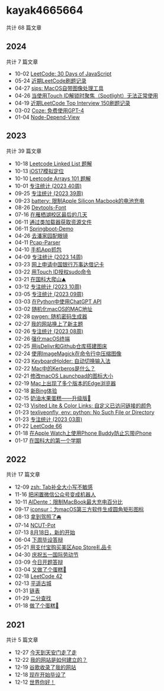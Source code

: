 # kayak4665664

共计 68 篇文章

## 2024

共计 7 篇文章

- 10-02 [LeetCode: 30 Days of JavaScript](https://www.kayak4665664.com/zh-cn/leetcode-30-days-of-javascript/ "2024-10-02 22:28:28")
- 05-24 [近期LeetCode刷题记录](https://www.kayak4665664.com/zh-cn/recent-leetcode-problem-solving-record/ "2024-05-24 11:18:29")
- 04-27 [sips: MacOS自带图像处理工具](https://www.kayak4665664.com/zh-cn/sips-tool-in-macos/ "2024-04-27 14:21:29")
- 04-26 [当使用Touch ID解锁时聚焦（Spotlight）无法正常使用](https://www.kayak4665664.com/zh-cn/spotlight-not-working-properly-with-touch-id-unlock-on-macos/ "2024-04-26 11:52:05")
- 04-19 [近期LeetCode Top Interview 150刷题记录](https://www.kayak4665664.com/zh-cn/recent-leetcode-top-interview-150-problem-solving-record/ "2024-04-19 11:29:31")
- 03-02 [Coze: 免费使用GPT-4](https://www.kayak4665664.com/zh-cn/coze-free-access-to-gpt-4/ "2024-03-02 22:20:31")
- 01-04 [Node-Depend-View](https://www.kayak4665664.com/zh-cn/node-depend-view/ "2024-01-04 21:51:25")

## 2023

共计 39 篇文章

- 10-18 [Leetcode Linked List 题解](https://www.kayak4665664.com/zh-cn/leetcode-linked-list-solutions/ "2023-10-18 13:34:37")
- 10-13 [iOS17模拟定位](https://www.kayak4665664.com/zh-cn/simulate-locations-for-ios17/ "2023-10-13 13:06:04")
- 10-10 [Leetcode Arrays 101 题解](https://www.kayak4665664.com/zh-cn/leetcode-arrays-101-solutions/ "2023-10-10 15:21:51")
- 10-01 [专注统计 (2023 40周)](https://www.kayak4665664.com/zh-cn/focus-statistics-40-2023/ "2023-10-01 23:07:09")
- 09-25 [专注统计 (2023 39周)](https://www.kayak4665664.com/zh-cn/focus-statistics-39-2023/ "2023-09-25 12:31:59")
- 09-23 [battery: 限制Apple Silicon Macbook的电池充电](https://www.kayak4665664.com/zh-cn/battery-battery-charge-limiter-for-apple-silicon-macbook-devices/ "2023-09-23 17:19:34")
- 08-26 [Devtools-Font](https://www.kayak4665664.com/zh-cn/devtools-font/ "2023-08-26 16:56:01")
- 07-16 [在雁栖湖校区最后的几天](https://www.kayak4665664.com/zh-cn/last-days-at-yanqi-lake-campus/ "2023-07-16 11:11:14")
- 06-11 [通过类加载器获取资源文件](https://www.kayak4665664.com/zh-cn/get-resource-files-through-classloader/ "2023-06-11 18:30:40")
- 06-11 [Springboot-Demo](https://www.kayak4665664.com/zh-cn/springboot-demo/ "2023-06-11 16:55:17")
- 04-26 [去潘家园配眼镜](https://www.kayak4665664.com/zh-cn/go-to-panjiayuan-to-get-glasses/ "2023-04-26 15:14:46")
- 04-11 [Pcap-Parser](https://www.kayak4665664.com/zh-cn/pcap-parser/ "2023-04-11 12:59:07")
- 04-10 [手机App抓包](https://www.kayak4665664.com/zh-cn/capture-packets-for-mobile-apps/ "2023-04-10 20:11:09")
- 04-09 [专注统计 (2023 14周)](https://www.kayak4665664.com/zh-cn/focus-statistics-14-2023/ "2023-04-09 22:23:25")
- 03-23 [网上申请中国银行万事达借记卡](https://www.kayak4665664.com/zh-cn/apply-for-bank-of-china-mastercard-debit-card-online/ "2023-03-23 13:06:24")
- 03-22 [用Touch ID授权sudo命令](https://www.kayak4665664.com/zh-cn/authorize-sudo-commands-with-touch-id/ "2023-03-22 12:29:48")
- 03-21 [在国科大爬山⛰️](https://www.kayak4665664.com/zh-cn/mountain-climbing-at-ucas/ "2023-03-21 22:16:27")
- 03-12 [专注统计 (2023 10周)](https://www.kayak4665664.com/zh-cn/focus-statistics-10-2023/ "2023-03-12 23:02:01")
- 03-05 [专注统计 (2023 09周)](https://www.kayak4665664.com/zh-cn/focus-statistics-09-2023/ "2023-03-05 22:58:35")
- 03-03 [在Python中使用ChatGPT API](https://www.kayak4665664.com/zh-cn/using-the-chatgpt-api-in-python/ "2023-03-03 22:58:08")
- 03-02 [随机化macOS的MAC地址](https://www.kayak4665664.com/zh-cn/randomize-mac-address-for-macos/ "2023-03-02 12:03:51")
- 02-28 [pwgen: 随机密码生成器](https://www.kayak4665664.com/zh-cn/pwgen-random-password-generator/ "2023-02-28 15:25:17")
- 02-27 [我的网站换上了新主题](https://www.kayak4665664.com/zh-cn/my-website-has-a-new-theme/ "2023-02-27 19:08:08")
- 02-26 [专注统计 (2023 08周)](https://www.kayak4665664.com/zh-cn/focus-statistics-08-2023/ "2023-02-26 23:06:13")
- 02-26 [强化macOS终端](https://www.kayak4665664.com/zh-cn/strengthen-macos-terminal/ "2023-02-26 15:34:00")
- 02-25 [用jsDelivr和Github仓库搭建图床](https://www.kayak4665664.com/zh-cn/build-a-image-hosting-service-with-jsdelivr-and-github-repository/ "2023-02-25 14:44:30")
- 02-24 [使用ImageMagick在命令行中压缩图像](https://www.kayak4665664.com/zh-cn/use-imagemagick-to-compress-the-image-in-the-command-line/ "2023-02-24 09:33:36")
- 02-23 [KeyboardHolder: 自动切换输入法](https://www.kayak4665664.com/zh-cn/keyboardholder-automatically-switch-input-methods/ "2023-02-23 22:31:25")
- 02-22 [Mac中的Kerberos是什么？](https://www.kayak4665664.com/zh-cn/what-is-kerberos-in-mac/ "2023-02-22 08:56:02")
- 02-21 [修改macOS Launchpad的图标大小](https://www.kayak4665664.com/zh-cn/modify-the-icons-size-in-macos-launchpad/ "2023-02-21 12:23:13")
- 02-19 [Mac上出现了多个版本的Edge浏览器](https://www.kayak4665664.com/zh-cn/multiple-versions-of-edge-browser-appear-on-mac/ "2023-02-19 22:18:50")
- 02-18 [新Bing体验](https://www.kayak4665664.com/zh-cn/you-re-in-welcome-to-the-new-bing/ "2023-02-18 10:41:04")
- 02-15 [奶油水果蛋糕——升级版🍰](https://www.kayak4665664.com/zh-cn/creamy-fruit-cake-an-upgraded-version/ "2023-02-15 22:57:40")
- 02-13 [Visited Lite & Color Links: 自定义已访问链接的颜色](https://www.kayak4665664.com/zh-cn/visited-lite-script-that-mark-all-visited-links-as-custom-color/ "2023-02-13 22:12:33")
- 01-23 [texliveonfly, env: python: No Such File or Directory](https://www.kayak4665664.com/zh-cn/texliveonfly-env-python-no-such-file-or-directory/ "2023-01-23 22:02:38")
- 01-23 [专注统计 (2023 03周)](https://www.kayak4665664.com/zh-cn/focus-statistics-03-2023/ "2023-01-23 21:30:53")
- 01-22 [LeetCode 66](https://www.kayak4665664.com/zh-cn/leetcode-66/ "2023-01-22 17:47:46")
- 01-18 [在Apple Watch上使用Phone Buddy防止忘带iPhone](https://www.kayak4665664.com/zh-cn/use-phone-buddy-on-apple-watch-to-prevent-forgotten-iphone/ "2023-01-18 10:45:52")
- 01-17 [在国科大的第一个学期](https://www.kayak4665664.com/zh-cn/first-semester-at-ucas/ "2023-01-17 11:00:43")

## 2022

共计 17 篇文章

- 12-09 [zsh: Tab补全大小写不敏感](https://www.kayak4665664.com/zh-cn/zsh-tab-completion-with-case-insensitivity/ "2022-12-09 16:58:14")
- 11-16 [把闲置微信公众号变成机器人](https://www.kayak4665664.com/zh-cn/turn-idle-wechat-official-account-into-a-robot/ "2022-11-16 21:06:26")
- 10-11 [AlDente：限制MacBook最大充电百分比](https://www.kayak4665664.com/zh-cn/aldente-limit-macbook-maximum-charging-percentage/ "2022-10-11 17:25:22")
- 09-17 [iconsur：为macOS第三方软件生成圆角矩形图标](https://www.kayak4665664.com/zh-cn/iconsur-generate-rounded-rectangle-icons-for-macos-third-party-software/ "2022-09-17 18:02:39")
- 08-13 [拿到驾照了🚘](https://www.kayak4665664.com/zh-cn/i-got-my-driving-license/ "2022-08-13 18:56:50")
- 07-14 [NCUT-Pot](https://www.kayak4665664.com/zh-cn/ncut-pot/ "2022-07-14 13:08:07")
- 07-13 [8月18日，新的开始](https://www.kayak4665664.com/zh-cn/august-18-a-new-beginning/ "2022-07-13 23:43:40")
- 06-04 [下周毕设答辩](https://www.kayak4665664.com/zh-cn/next-week-i-will-have-my-graduation-project-defense/ "2022-06-04 17:02:58")
- 05-21 [用支付宝购买美区App Store礼品卡](https://www.kayak4665664.com/zh-cn/buy-us-app-store-gift-cards-with-alipay/ "2022-05-21 10:16:33")
- 04-30 [庆祝五一国际劳动节](https://www.kayak4665664.com/zh-cn/international-workers-day/ "2022-04-30 21:34:53")
- 03-09 [今日开题答辩](https://www.kayak4665664.com/zh-cn/todays-thesis-proposal/ "2022-03-09 20:57:18")
- 03-04 [又做了个蛋糕🍰](https://www.kayak4665664.com/zh-cn/made-a-cake-again/ "2022-03-04 22:42:24")
- 02-18 [LeetCode 42](https://www.kayak4665664.com/zh-cn/leetcode-42/ "2022-02-18 14:33:10")
- 02-13 [平遥古城](https://www.kayak4665664.com/zh-cn/pingyao-ancient-city/ "2022-02-13 22:30:37")
- 01-31 [链表](https://www.kayak4665664.com/zh-cn/linked-list/ "2022-01-31 22:24:16")
- 01-29 [二分查找](https://www.kayak4665664.com/zh-cn/binary-search/ "2022-01-29 22:01:40")
- 01-18 [做了个蛋糕🍰](https://www.kayak4665664.com/zh-cn/made-a-cake/ "2022-01-18 22:00:30")

## 2021

共计 5 篇文章

- 12-27 [今天到天安门走了走](https://www.kayak4665664.com/zh-cn/i-went-to-tiananmen-today/ "2021-12-27 19:52:24")
- 12-22 [我的网站是如何建立的？](https://www.kayak4665664.com/zh-cn/how-my-wesite-was-built/ "2021-12-22 17:17:40")
- 12-19 [谷歌收录了我的网站](https://www.kayak4665664.com/zh-cn/google-has-indexed-my-website/ "2021-12-19 21:23:48")
- 12-18 [现在开始毕设了](https://www.kayak4665664.com/zh-cn/graduation-project-starts-now/ "2021-12-18 20:32:18")
- 12-12 [世界你好！](https://www.kayak4665664.com/zh-cn/hello-world/ "2021-12-12 21:06:46")
